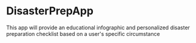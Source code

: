 # DisasterPrepApp
This app will provide an educational infographic and personalized disaster preparation checklist based on a user's specific circumstance
